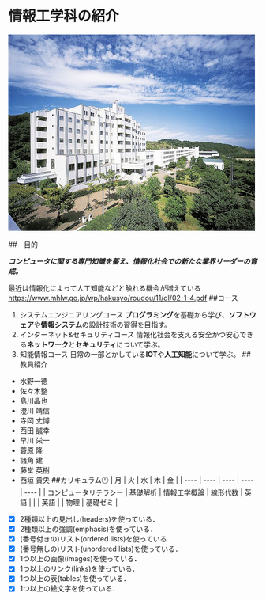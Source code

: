 # 情報工学科の紹介
<!-- Markdown記法を使って学科の紹介ページを作る --> 
![Takushoku University](hachioji.jpg "八王子国際キャンパス")

##　目的

***コンピュータに関する専門知識を蓄え、情報化社会での新たな業界リーダーの育成。***

最近は情報化によって人工知能などと触れる機会が増えている
https://www.mhlw.go.jp/wp/hakusyo/roudou/11/dl/02-1-4.pdf
##コース
1. システムエンジニアリングコース
**プログラミング**を基礎から学び、**ソフトウェア**や**情報システム**の設計技術の習得を目指す。
1. インターネット&セキュリティコース
情報化社会を支える安全かつ安心できる**ネットワーク**と**セキュリティ**について学ぶ。
1. 知能情報コース
日常の一部とかしている**IOT**や**人工知能**について学ぶ。
##教員紹介
* 水野一徳
* 佐々木整
* 島川晶也
* 澄川 靖信
* 寺岡 丈博
* 西田 誠幸
* 早川 栄一
* 蓑原 隆
* 諸角 建
* 藤堂 英樹
* 西垣 貴央
##カリキュラム🕛
| 月 | 火 | 水 | 木 | 金 |
| ---- | ---- | ---- | ---- | ---- |
| コンピュータリテラシー | 基礎解析 | 情報工学概論 | 線形代数 | 英語 |
| | 英語 | | 物理 | 基礎ゼミ |



<!-- この部分より上に記述を追加して下のチェックボックスで確認する -->
- [x] 2種類以上の見出し(headers)を使っている．
- [x] 2種類以上の強調(emphasis)を使っている．
- [x] (番号付きの)リスト(ordered lists)を使っている
- [x] (番号無しの)リスト(unordered lists)を使っている．
- [x] 1つ以上の画像(images)を使っている．
- [x] 1つ以上のリンク(links)を使っている．
- [x] 1つ以上の表(tables)を使っている．
- [x] 1つ以上の絵文字を使っている．
